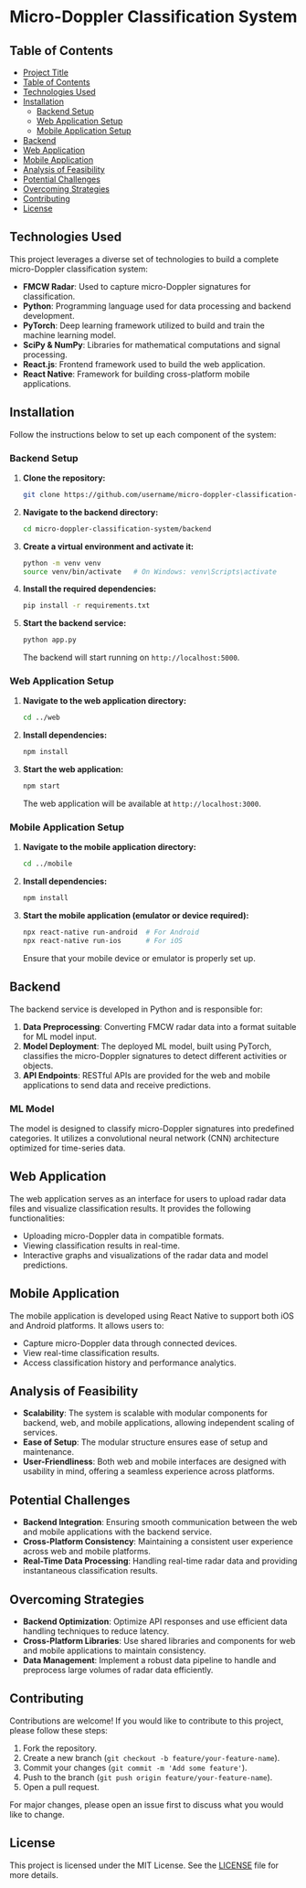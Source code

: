 
# Micro-Doppler Classification System

## Table of Contents
- [Project Title](#micro-doppler-classification-system)
- [Table of Contents](#table-of-contents)
- [Technologies Used](#technologies-used)
- [Installation](#installation)
  - [Backend Setup](#backend-setup)
  - [Web Application Setup](#web-application-setup)
  - [Mobile Application Setup](#mobile-application-setup)
- [Backend](#backend)
- [Web Application](#web-application)
- [Mobile Application](#mobile-application)
- [Analysis of Feasibility](#analysis-of-feasibility)
- [Potential Challenges](#potential-challenges)
- [Overcoming Strategies](#overcoming-strategies)
- [Contributing](#contributing)
- [License](#license)

## Technologies Used
This project leverages a diverse set of technologies to build a complete micro-Doppler classification system:

- **FMCW Radar**: Used to capture micro-Doppler signatures for classification.
- **Python**: Programming language used for data processing and backend development.
- **PyTorch**: Deep learning framework utilized to build and train the machine learning model.
- **SciPy & NumPy**: Libraries for mathematical computations and signal processing.
- **React.js**: Frontend framework used to build the web application.
- **React Native**: Framework for building cross-platform mobile applications.

## Installation
Follow the instructions below to set up each component of the system:

### Backend Setup
1. **Clone the repository:**
   ```bash
   git clone https://github.com/username/micro-doppler-classification-system.git
   ```
2. **Navigate to the backend directory:**
   ```bash
   cd micro-doppler-classification-system/backend
   ```
3. **Create a virtual environment and activate it:**
   ```bash
   python -m venv venv
   source venv/bin/activate   # On Windows: venv\Scripts\activate
   ```
4. **Install the required dependencies:**
   ```bash
   pip install -r requirements.txt
   ```
5. **Start the backend service:**
   ```bash
   python app.py
   ```
   The backend will start running on `http://localhost:5000`.

### Web Application Setup
1. **Navigate to the web application directory:**
   ```bash
   cd ../web
   ```
2. **Install dependencies:**
   ```bash
   npm install
   ```
3. **Start the web application:**
   ```bash
   npm start
   ```
   The web application will be available at `http://localhost:3000`.

### Mobile Application Setup
1. **Navigate to the mobile application directory:**
   ```bash
   cd ../mobile
   ```
2. **Install dependencies:**
   ```bash
   npm install
   ```
3. **Start the mobile application (emulator or device required):**
   ```bash
   npx react-native run-android  # For Android
   npx react-native run-ios      # For iOS
   ```
   Ensure that your mobile device or emulator is properly set up.

## Backend
The backend service is developed in Python and is responsible for:
1. **Data Preprocessing**: Converting FMCW radar data into a format suitable for ML model input.
2. **Model Deployment**: The deployed ML model, built using PyTorch, classifies the micro-Doppler signatures to detect different activities or objects.
3. **API Endpoints**: RESTful APIs are provided for the web and mobile applications to send data and receive predictions.

### ML Model
The model is designed to classify micro-Doppler signatures into predefined categories. It utilizes a convolutional neural network (CNN) architecture optimized for time-series data.

## Web Application
The web application serves as an interface for users to upload radar data files and visualize classification results. It provides the following functionalities:
- Uploading micro-Doppler data in compatible formats.
- Viewing classification results in real-time.
- Interactive graphs and visualizations of the radar data and model predictions.

## Mobile Application
The mobile application is developed using React Native to support both iOS and Android platforms. It allows users to:
- Capture micro-Doppler data through connected devices.
- View real-time classification results.
- Access classification history and performance analytics.

## Analysis of Feasibility
- **Scalability**: The system is scalable with modular components for backend, web, and mobile applications, allowing independent scaling of services.
- **Ease of Setup**: The modular structure ensures ease of setup and maintenance.
- **User-Friendliness**: Both web and mobile interfaces are designed with usability in mind, offering a seamless experience across platforms.

## Potential Challenges
- **Backend Integration**: Ensuring smooth communication between the web and mobile applications with the backend service.
- **Cross-Platform Consistency**: Maintaining a consistent user experience across web and mobile platforms.
- **Real-Time Data Processing**: Handling real-time radar data and providing instantaneous classification results.

## Overcoming Strategies
- **Backend Optimization**: Optimize API responses and use efficient data handling techniques to reduce latency.
- **Cross-Platform Libraries**: Use shared libraries and components for web and mobile applications to maintain consistency.
- **Data Management**: Implement a robust data pipeline to handle and preprocess large volumes of radar data efficiently.

## Contributing
Contributions are welcome! If you would like to contribute to this project, please follow these steps:
1. Fork the repository.
2. Create a new branch (`git checkout -b feature/your-feature-name`).
3. Commit your changes (`git commit -m 'Add some feature'`).
4. Push to the branch (`git push origin feature/your-feature-name`).
5. Open a pull request.

For major changes, please open an issue first to discuss what you would like to change.

## License
This project is licensed under the MIT License. See the [LICENSE](LICENSE) file for more details.
